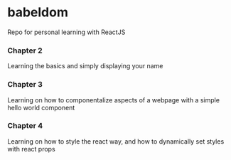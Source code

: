 # babeldom
Repo for personal learning with ReactJS

### Chapter 2
Learning the basics and simply displaying your name

### Chapter 3
Learning on how to componentalize aspects of a webpage with a simple hello world component

### Chapter 4
Learning on how to style the react way, and how to dynamically set styles with react props
